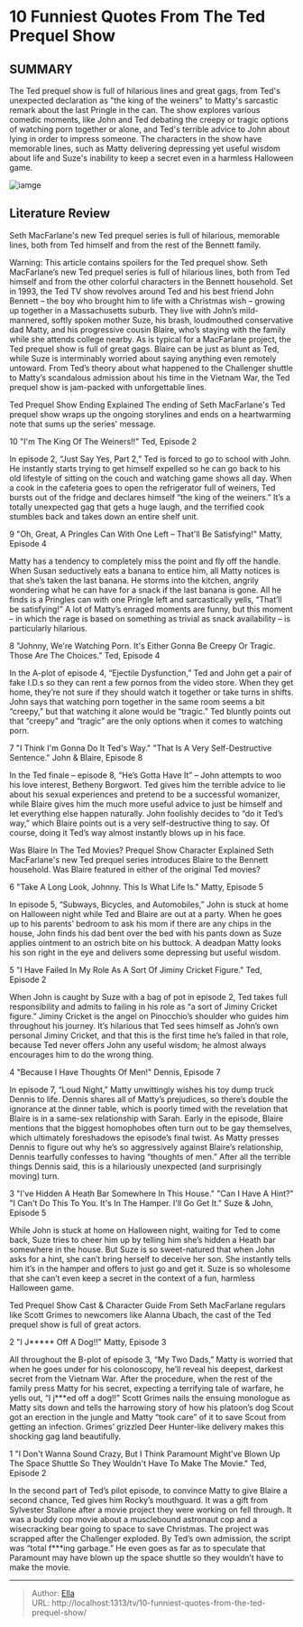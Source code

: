 # 10 Funniest Quotes From The Ted Prequel Show


## SUMMARY 


 The Ted prequel show is full of hilarious lines and great gags, from Ted&#39;s unexpected declaration as &#34;the king of the weiners&#34; to Matty&#39;s sarcastic remark about the last Pringle in the can. 
 The show explores various comedic moments, like John and Ted debating the creepy or tragic options of watching porn together or alone, and Ted&#39;s terrible advice to John about lying in order to impress someone. 
 The characters in the show have memorable lines, such as Matty delivering depressing yet useful wisdom about life and Suze&#39;s inability to keep a secret even in a harmless Halloween game. 

![iamge](https://static1.srcdn.com/wordpress/wp-content/uploads/2024/01/collage-of-matty-in-john-s-room-and-ted-in-a-fridge-in-ted.jpg)

## Literature Review
Seth MacFarlane&#39;s new Ted prequel series is full of hilarious, memorable lines, both from Ted himself and from the rest of the Bennett family.




Warning: This article contains spoilers for the Ted prequel show.
Seth MacFarlane’s new Ted prequel series is full of hilarious lines, both from Ted himself and from the other colorful characters in the Bennett household. Set in 1993, the Ted TV show revolves around Ted and his best friend John Bennett – the boy who brought him to life with a Christmas wish – growing up together in a Massachusetts suburb. They live with John’s mild-mannered, softly spoken mother Suze, his brash, loudmouthed conservative dad Matty, and his progressive cousin Blaire, who’s staying with the family while she attends college nearby.
As is typical for a MacFarlane project, the Ted prequel show is full of great gags. Blaire can be just as blunt as Ted, while Suze is interminably worried about saying anything even remotely untoward. From Ted’s theory about what happened to the Challenger shuttle to Matty’s scandalous admission about his time in the Vietnam War, the Ted prequel show is jam-packed with unforgettable lines.
            
 
 Ted Prequel Show Ending Explained 
The ending of Seth MacFarlane&#39;s Ted prequel show wraps up the ongoing storylines and ends on a heartwarming note that sums up the series&#39; message.













 








 10  &#34;I&#39;m The King Of The Weiners!!&#34; 
Ted, Episode 2
        

In episode 2, “Just Say Yes, Part 2,” Ted is forced to go to school with John. He instantly starts trying to get himself expelled so he can go back to his old lifestyle of sitting on the couch and watching game shows all day. When a cook in the cafeteria goes to open the refrigerator full of weiners, Ted bursts out of the fridge and declares himself “the king of the weiners.” It’s a totally unexpected gag that gets a huge laugh, and the terrified cook stumbles back and takes down an entire shelf unit.





 9  &#34;Oh, Great, A Pringles Can With One Left – That&#39;ll Be Satisfying!&#34; 
Matty, Episode 4
        

Matty has a tendency to completely miss the point and fly off the handle. When Susan seductively eats a banana to entice him, all Matty notices is that she’s taken the last banana. He storms into the kitchen, angrily wondering what he can have for a snack if the last banana is gone. All he finds is a Pringles can with one Pringle left and sarcastically yells, “That’ll be satisfying!” A lot of Matty’s enraged moments are funny, but this moment – in which the rage is based on something as trivial as snack availability – is particularly hilarious.





 8  &#34;Johnny, We&#39;re Watching Porn. It&#39;s Either Gonna Be Creepy Or Tragic. Those Are The Choices.&#34; 
Ted, Episode 4
        

In the A-plot of episode 4, “Ejectile Dysfunction,” Ted and John get a pair of fake I.D.s so they can rent a few pornos from the video store. When they get home, they’re not sure if they should watch it together or take turns in shifts. John says that watching porn together in the same room seems a bit “creepy,” but that watching it alone would be “tragic.” Ted bluntly points out that “creepy” and “tragic” are the only options when it comes to watching porn.





 7  &#34;I Think I&#39;m Gonna Do It Ted&#39;s Way.&#34; &#34;That Is A Very Self-Destructive Sentence.&#34; 
John &amp; Blaire, Episode 8


 







In the Ted finale – episode 8, “He’s Gotta Have It” – John attempts to woo his love interest, Betheny Borgwort. Ted gives him the terrible advice to lie about his sexual experiences and pretend to be a successful womanizer, while Blaire gives him the much more useful advice to just be himself and let everything else happen naturally. John foolishly decides to “do it Ted’s way,” which Blaire points out is a very self-destructive thing to say. Of course, doing it Ted’s way almost instantly blows up in his face.
            
 
 Was Blaire In The Ted Movies? Prequel Show Character Explained 
Seth MacFarlane&#39;s new Ted prequel series introduces Blaire to the Bennett household. Was Blaire featured in either of the original Ted movies?









 6  &#34;Take A Long Look, Johnny. This Is What Life Is.&#34; 
Matty, Episode 5


 







In episode 5, “Subways, Bicycles, and Automobiles,” John is stuck at home on Halloween night while Ted and Blaire are out at a party. When he goes up to his parents’ bedroom to ask his mom if there are any chips in the house, John finds his dad bent over the bed with his pants down as Suze applies ointment to an ostrich bite on his buttock. A deadpan Matty looks his son right in the eye and delivers some depressing but useful wisdom.





 5  &#34;I Have Failed In My Role As A Sort Of Jiminy Cricket Figure.&#34; 
Ted, Episode 2


 







When John is caught by Suze with a bag of pot in episode 2, Ted takes full responsibility and admits to failing in his role as “a sort of Jiminy Cricket figure.” Jiminy Cricket is the angel on Pinocchio’s shoulder who guides him throughout his journey. It’s hilarious that Ted sees himself as John’s own personal Jiminy Cricket, and that this is the first time he’s failed in that role, because Ted never offers John any useful wisdom; he almost always encourages him to do the wrong thing.





 4  &#34;Because I Have Thoughts Of Men!&#34; 
Dennis, Episode 7
        

In episode 7, “Loud Night,” Matty unwittingly wishes his toy dump truck Dennis to life. Dennis shares all of Matty’s prejudices, so there’s double the ignorance at the dinner table, which is poorly timed with the revelation that Blaire is in a same-sex relationship with Sarah. Early in the episode, Blaire mentions that the biggest homophobes often turn out to be gay themselves, which ultimately foreshadows the episode’s final twist. As Matty presses Dennis to figure out why he’s so aggressively against Blaire’s relationship, Dennis tearfully confesses to having “thoughts of men.” After all the terrible things Dennis said, this is a hilariously unexpected (and surprisingly moving) turn.





 3  &#34;I&#39;ve Hidden A Heath Bar Somewhere In This House.&#34; &#34;Can I Have A Hint?&#34; &#34;I Can&#39;t Do This To You. It&#39;s In The Hamper. I&#39;ll Go Get It.&#34; 
Suze &amp; John, Episode 5
        

While John is stuck at home on Halloween night, waiting for Ted to come back, Suze tries to cheer him up by telling him she’s hidden a Heath bar somewhere in the house. But Suze is so sweet-natured that when John asks for a hint, she can’t bring herself to deceive her son. She instantly tells him it’s in the hamper and offers to just go and get it. Suze is so wholesome that she can’t even keep a secret in the context of a fun, harmless Halloween game.
            
 
 Ted Prequel Show Cast &amp; Character Guide 
From Seth MacFarlane regulars like Scott Grimes to newcomers like Alanna Ubach, the cast of the Ted prequel show is full of great actors.









 2  &#34;I J***** Off A Dog!!&#34; 
Matty, Episode 3
        

All throughout the B-plot of episode 3, “My Two Dads,” Matty is worried that when he goes under for his colonoscopy, he’ll reveal his deepest, darkest secret from the Vietnam War. After the procedure, when the rest of the family press Matty for his secret, expecting a terrifying tale of warfare, he yells out, “I j***ed off a dog!!” Scott Grimes nails the ensuing monologue as Matty sits down and tells the harrowing story of how his platoon’s dog Scout got an erection in the jungle and Matty “took care” of it to save Scout from getting an infection. Grimes’ grizzled Deer Hunter-like delivery makes this shocking gag land beautifully.





 1  &#34;I Don&#39;t Wanna Sound Crazy, But I Think Paramount Might&#39;ve Blown Up The Space Shuttle So They Wouldn&#39;t Have To Make The Movie.&#34; 
Ted, Episode 2
        

In the second part of Ted’s pilot episode, to convince Matty to give Blaire a second chance, Ted gives him Rocky’s mouthguard. It was a gift from Sylvester Stallone after a movie project they were working on fell through. It was a buddy cop movie about a musclebound astronaut cop and a wisecracking bear going to space to save Christmas. The project was scrapped after the Challenger exploded. By Ted’s own admission, the script was “total f***ing garbage.” He even goes as far as to speculate that Paramount may have blown up the space shuttle so they wouldn’t have to make the movie. 

---

> Author: [Ella](https://instagram.hk.cn/)  
> URL: http://localhost:1313/tv/10-funniest-quotes-from-the-ted-prequel-show/  

